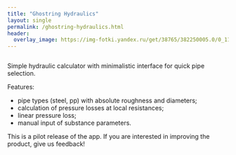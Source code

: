 ```yaml
---
title: "Ghostring Hydraulics"
layout: single
permalink: /ghostring-hydraulics.html
header:
  overlay_image: https://img-fotki.yandex.ru/get/38765/382250005.0/0_11f892_599a4581_orig
---
```


<figure style="width: 628px" class="align-left"> 
  <img src="https://img-fotki.yandex.ru/get/58717/382250005.0/0_12e6e1_965bf347_orig.png" alt="">
</figure>

Simple hydraulic calculator with minimalistic interface for quick pipe selection.

Features:

- pipe types (steel, pp) with absolute roughness and diameters;
- calculation of pressure losses at local resistances;
- linear pressure loss;
- manual input of substance parameters.

This is a pilot release of the app. If you are interested in improving the product, give us feedback!

<figure style="width: 300px" class="align-left"> 
  <a href="https://www.microsoft.com/store/apps/9NBLGGH51DD0?ocid=badge">
    <img src="https://assets.windowsphone.com/f2f77ec7-9ba9-4850-9ebe-77e366d08adc/English_Get_it_Win_10_InvariantCulture_Default.png" alt="">
  </a>
</figure>
